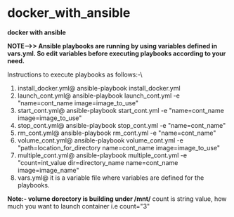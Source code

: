 # docker_with_ansible

**docker with ansible**

**NOTE-->> Ansible playbooks are running by using variables defined in vars.yml. So edit variables before executing playbooks according to your need.**

Instructions to execute playbooks as follows:-\
1. install_docker.yml@ 
   ansible-playbook install_docker.yml
2. launch_cont.yml@
   ansible-playbook launch_cont.yml -e "name=cont_name image=image_to_use"
3. start_cont.yml@
   ansible-playbook start_cont.yml -e "name=cont_name image=image_to_use"
4. stop_cont.yml@
   ansible-playbook stop_cont.yml -e "name=cont_name"
5. rm_cont.yml@
   ansible-playbook rm_cont.yml -e "name=cont_name"
6. volume_cont.yml@
   ansible-playbook volume_cont.yml -e "path=location_for_directory name=cont_name image=image_to_use"
7. multiple_cont.yml@
   ansible-playbook multiple_cont.yml -e "count=int_value dir=directory_name name=cont_name image=image_name"
8. vars.yml@
   it is a variable file where variables are defined for the playbooks.
   
**Note:- volume dorectory is building under /mnt/**
          count is string value, how much you want to launch container i.e count="3"


